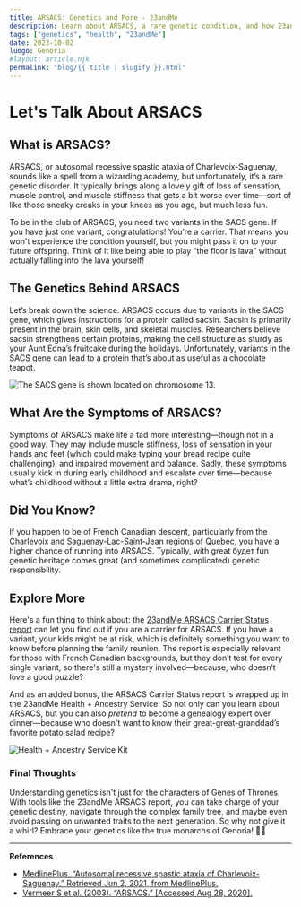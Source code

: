 ```yaml
---
title: ARSACS: Genetics and More - 23andMe
description: Learn about ARSACS, a rare genetic condition, and how 23andMe can help you understand your genetic heritage.
tags: ["genetics", "health", "23andMe"]
date: 2023-10-02
luogo: Genoria
#layout: article.njk
permalink: "blog/{{ title | slugify }}.html"
---
```


# Let's Talk About ARSACS

## What is ARSACS?

ARSACS, or autosomal recessive spastic ataxia of Charlevoix-Saguenay, sounds like a spell from a wizarding academy, but unfortunately, it’s a rare genetic disorder. It typically brings along a lovely gift of loss of sensation, muscle control, and muscle stiffness that gets a bit worse over time—sort of like those sneaky creaks in your knees as you age, but much less fun. 

To be in the club of ARSACS, you need two variants in the SACS gene. If you have just one variant, congratulations! You’re a carrier. That means you won't experience the condition yourself, but you might pass it on to your future offspring. Think of it like being able to play “the floor is lava” without actually falling into the lava yourself!

## The Genetics Behind ARSACS

Let’s break down the science. ARSACS occurs due to variants in the SACS gene, which gives instructions for a protein called sacsin. Sacsin is primarily present in the brain, skin cells, and skeletal muscles. Researchers believe sacsin strengthens certain proteins, making the cell structure as sturdy as your Aunt Edna’s fruitcake during the holidays. Unfortunately, variants in the SACS gene can lead to a protein that’s about as useful as a chocolate teapot. 

![The SACS gene is shown located on chromosome 13.](https://www.23andme.com/wp-content/uploads/sites/2/2022/01/Screen-Shot-2022-01-24-at-2.11.00-PM-1024x610.png)

## What Are the Symptoms of ARSACS?

Symptoms of ARSACS make life a tad more interesting—though not in a good way. They may include muscle stiffness, loss of sensation in your hands and feet (which could make typing your bread recipe quite challenging), and impaired movement and balance. Sadly, these symptoms usually kick in during early childhood and escalate over time—because what’s childhood without a little extra drama, right?

## Did You Know?

If you happen to be of French Canadian descent, particularly from the Charlevoix and Saguenay-Lac-Saint-Jean regions of Quebec, you have a higher chance of running into ARSACS. Typically, with great будет fun genetic heritage comes great (and sometimes complicated) genetic responsibility.

## Explore More

Here's a fun thing to think about: the [23andMe ARSACS Carrier Status report](https://www.23andme.com/topics/carrier/arsacs/) can let you find out if you are a carrier for ARSACS. If you have a variant, your kids might be at risk, which is definitely something you want to know before planning the family reunion. The report is especially relevant for those with French Canadian backgrounds, but they don’t test for every single variant, so there's still a mystery involved—because, who doesn’t love a good puzzle? 

And as an added bonus, the ARSACS Carrier Status report is wrapped up in the 23andMe Health + Ancestry Service. So not only can you learn about ARSACS, but you can also *pretend* to become a genealogy expert over dinner—because who doesn't want to know their great-great-granddad’s favorite potato salad recipe?

![Health + Ancestry Service Kit](https://www.23andme.com/wp-content/uploads/sites/2/2022/03/HA-Kit-Image-1.png)

### Final Thoughts

Understanding genetics isn't just for the characters of Genes of Thrones. With tools like the 23andMe ARSACS report, you can take charge of your genetic destiny, navigate through the complex family tree, and maybe even avoid passing on unwanted traits to the next generation. So why not give it a whirl? Embrace your genetics like the true monarchs of Genoria! 🧬✨

---

**References**

- [MedlinePlus. “Autosomal recessive spastic ataxia of Charlevoix-Saguenay.” Retrieved Jun 2, 2021, from MedlinePlus.](https://medlineplus.gov/genetics/condition/autosomal-recessive-spastic-ataxia-of-charlevoix-saguenay/)
- [Vermeer S et al. (2003). “ARSACS.” \[Accessed Aug 28, 2020\].](https://www.ncbi.nlm.nih.gov/pubmed/20301432)
